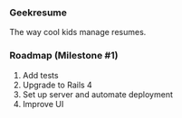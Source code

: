 ### Geekresume

The way cool kids manage resumes.

### Roadmap (Milestone #1)

1. Add tests
2. Upgrade to Rails 4
3. Set up server and automate deployment
4. Improve UI

